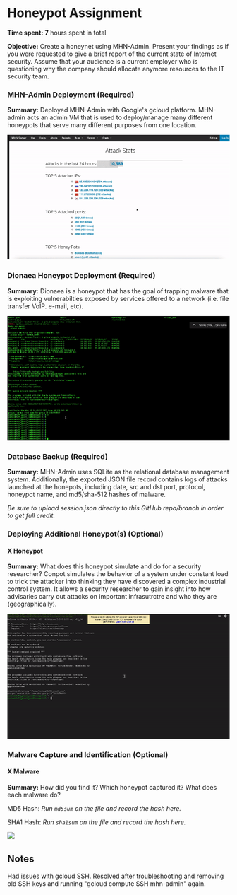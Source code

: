 # Honeypot Assignment

**Time spent:** **7** hours spent in total

**Objective:** Create a honeynet using MHN-Admin. Present your findings as if you were requested to give a brief report of the current state of Internet security. Assume that your audience is a current employer who is questioning why the company should allocate anymore resources to the IT security team.

### MHN-Admin Deployment (Required)

**Summary:** Deployed MHN-Admin with Google's gcloud platform. MHN-admin acts an admin VM that is used to deploy/manage many different honeypots that serve many different purposes from one location. 

<img src="mhn-admin.gif">

### Dionaea Honeypot Deployment (Required)

**Summary:** Dionaea is a honeypot that has the goal of trapping malware that is exploiting vulnerabilties exposed by services offered to a network (i.e. file transfer VoIP. e-mail, etc). 

<img src="dionaea-honeypot.gif">

### Database Backup (Required) 

**Summary:** MHN-Admin uses SQLite as the relational database management system. Additionally, the exported JSON file record contains logs of attacks launched at the honepots, including date, src and dst port, protocol, honeypot name, and md5/sha-512 hashes of malware. 

*Be sure to upload session.json directly to this GitHub repo/branch in order to get full credit.*

### Deploying Additional Honeypot(s) (Optional)

#### X Honeypot

**Summary:** What does this honeypot simulate and do for a security researcher? Conpot simulates the behavior of a system under constant load to trick the attacker into thinking they have discovered a complex industrial control system. It allows a security researcher to gain insight into how advisaries carry out attacks on important infrasutrctre and who they are (geographically). 

<img src="conpot-honeypot.gif">

### Malware Capture and Identification (Optional)

#### X Malware

**Summary:** How did you find it? Which honeypot captured it? What does each malware do?

MD5 Hash: *Run `md5sum` on the file and record the hash here.*

SHA1 Hash: *Run `sha1sum` on the file and record the hash here.*

<img src="x-malware.gif">

## Notes

Had issues with gcloud SSH. Resolved after troubleshooting and removing old SSH keys and running "gcloud compute SSH mhn-admin" again. 
